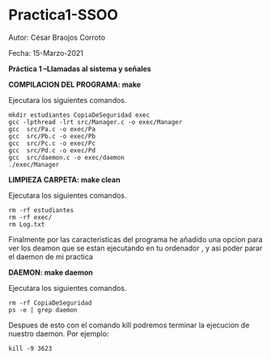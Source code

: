 # Practica1-SSOO

Autor: César Braojos Corroto

Fecha: 15-Marzo-2021

**Práctica 1 –Llamadas al sistema y señales**

**COMPILACION DEL PROGRAMA: make** 

Ejecutara los siguientes comandos.

    mkdir estudiantes CopiaDeSeguridad exec
    gcc -lpthread -lrt src/Manager.c -o exec/Manager
    gcc  src/Pa.c -o exec/Pa
    gcc  src/Pb.c -o exec/Pb
    gcc  src/Pc.c -o exec/Pc
    gcc  src/Pd.c -o exec/Pd
    gcc  src/daemon.c -o exec/daemon
    ./exec/Manager
    
**LIMPIEZA CARPETA: make clean**

Ejecutara los siguientes comandos.

    rm -rf estudiantes
    rm -rf exec/
    rm Log.txt

Finalmente por las caracteristicas del programa he añadido una opcion para ver los deamon que se estan ejecutando en tu ordenador , y asi poder parar el daemon de mi practica 

**DAEMON: make daemon**
  
Ejecutara los siguientes comandos.

    rm -rf CopiaDeSeguridad
    ps -e | grep daemon
  
Despues de esto con el comando kill podremos terminar la ejecucion de nuestro daemon. 
Por ejemplo: 
  
    kill -9 3623
